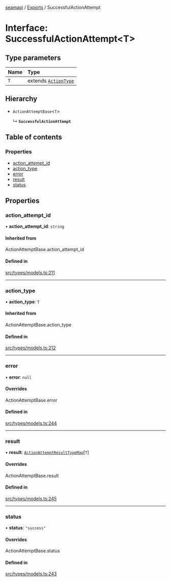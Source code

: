 [seamapi](../README.md) / [Exports](../modules.md) / SuccessfulActionAttempt

# Interface: SuccessfulActionAttempt<T\>

## Type parameters

| Name | Type |
| :------ | :------ |
| `T` | extends [`ActionType`](../modules.md#actiontype) |

## Hierarchy

- `ActionAttemptBase`<`T`\>

  ↳ **`SuccessfulActionAttempt`**

## Table of contents

### Properties

- [action\_attempt\_id](SuccessfulActionAttempt.md#action_attempt_id)
- [action\_type](SuccessfulActionAttempt.md#action_type)
- [error](SuccessfulActionAttempt.md#error)
- [result](SuccessfulActionAttempt.md#result)
- [status](SuccessfulActionAttempt.md#status)

## Properties

### action\_attempt\_id

• **action\_attempt\_id**: `string`

#### Inherited from

ActionAttemptBase.action\_attempt\_id

#### Defined in

[src/types/models.ts:211](https://github.com/seamapi/javascript/blob/main/src/types/models.ts#L211)

___

### action\_type

• **action\_type**: `T`

#### Inherited from

ActionAttemptBase.action\_type

#### Defined in

[src/types/models.ts:212](https://github.com/seamapi/javascript/blob/main/src/types/models.ts#L212)

___

### error

• **error**: ``null``

#### Overrides

ActionAttemptBase.error

#### Defined in

[src/types/models.ts:244](https://github.com/seamapi/javascript/blob/main/src/types/models.ts#L244)

___

### result

• **result**: [`ActionAttemptResultTypeMap`](ActionAttemptResultTypeMap.md)[`T`]

#### Overrides

ActionAttemptBase.result

#### Defined in

[src/types/models.ts:245](https://github.com/seamapi/javascript/blob/main/src/types/models.ts#L245)

___

### status

• **status**: ``"success"``

#### Overrides

ActionAttemptBase.status

#### Defined in

[src/types/models.ts:243](https://github.com/seamapi/javascript/blob/main/src/types/models.ts#L243)
